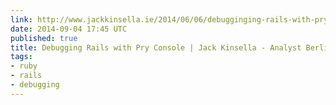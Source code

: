 ```yaml
---
link: http://www.jackkinsella.ie/2014/06/06/debugginging-rails-with-pry-console.html
date: 2014-09-04 17:45 UTC
published: true
title: Debugging Rails with Pry Console | Jack Kinsella - Analyst Berlin
tags:
- ruby
- rails
- debugging
---
```



